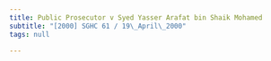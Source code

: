```yaml
---
title: Public Prosecutor v Syed Yasser Arafat bin Shaik Mohamed
subtitle: "[2000] SGHC 61 / 19\_April\_2000"
tags: null

---
```


